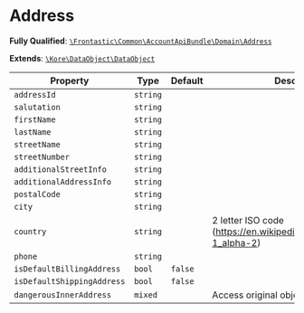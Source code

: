 #  Address

**Fully Qualified**: [`\Frontastic\Common\AccountApiBundle\Domain\Address`](../../../../src/php/AccountApiBundle/Domain/Address.php)

**Extends**: [`\Kore\DataObject\DataObject`](https://github.com/kore/DataObject)

Property|Type|Default|Description
--------|----|-------|-----------
`addressId`|`string`||
`salutation`|`string`||
`firstName`|`string`||
`lastName`|`string`||
`streetName`|`string`||
`streetNumber`|`string`||
`additionalStreetInfo`|`string`||
`additionalAddressInfo`|`string`||
`postalCode`|`string`||
`city`|`string`||
`country`|`string`||2 letter ISO code (https://en.wikipedia.org/wiki/ISO_3166-1_alpha-2)
`phone`|`string`||
`isDefaultBillingAddress`|`bool`|`false`|
`isDefaultShippingAddress`|`bool`|`false`|
`dangerousInnerAddress`|`mixed`||Access original object from backend

